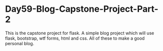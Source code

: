 # Day59-Blog-Capstone-Project-Part-2
This is the capstone project for flask. A simple blog project which will use flask, bootstrap, wtf forms, html and css. All of these to make a good personal blog.
